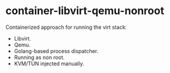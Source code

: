# container-libvirt-qemu-nonroot

Containerized approach for running the virt stack:
* Libvirt.
* Qemu.
* Golang-based process dispatcher.
* Running as non root.
* KVM/TUN injected manually.
